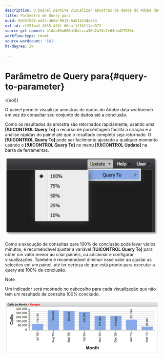 ```yaml
---
description: O painel permite visualizar amostras de dados do Adobe data workbench em vez de consultar seu conjunto de dados até a conclusão.
title: Parâmetro de Query para
uuid: 0035f005-ed23-4b60-9615-8a512e3dca53
exl-id: cf25fba1-2055-433f-86ca-1f16f11ad372
source-git-commit: b1dda69a606a16dccca30d2a74c7e63dbd27936c
workflow-type: tm+mt
source-wordcount: '161'
ht-degree: 2%

---
```


# Parâmetro de Query para{#query-to-parameter}

{{eol}}

O painel permite visualizar amostras de dados do Adobe data workbench em vez de consultar seu conjunto de dados até a conclusão.

Como os resultados da amostra são retornados rapidamente, usando uma **[!UICONTROL Query To]** o recurso de porcentagem facilita a criação e a análise rápidas do painel até que o resultado completo seja retornado. O **[!UICONTROL Query To]** pode ser facilmente ajustado a qualquer momento usando o **[!UICONTROL Query To]** no menu **[!UICONTROL Update]** na barra de ferramentas.

![](assets/query_to.png)

Como a execução de consultas para 100% de conclusão pode levar vários minutos, é recomendável ajustar a variável **[!UICONTROL Query To]** para obter um valor menor ao criar painéis, ou adicionar e configurar visualizações. Também é recomendável diminuir esse valor ao ajustar as seleções em um painel, até ter certeza de que está pronto para executar a query até 100% de conclusão.

>[!NOTE]
>
>Um indicador será mostrado no cabeçalho para cada visualização que não tem um resultado de consulta 100% concluído.

![](assets/query_to2.png)
